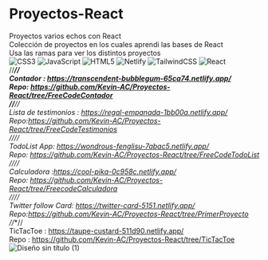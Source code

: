 # Proyectos-React
Proyectos varios echos con React   
Colección de proyectos en los cuales aprendi las bases de React    
Usa las ramas para ver los distintos proyectos    
![CSS3](https://img.shields.io/badge/css3-%231572B6.svg?style=for-the-badge&logo=css3&logoColor=white) ![JavaScript](https://img.shields.io/badge/javascript-%23323330.svg?style=for-the-badge&logo=javascript&logoColor=%23F7DF1E) ![HTML5](https://img.shields.io/badge/html5-%23E34F26.svg?style=for-the-badge&logo=html5&logoColor=white) ![Netlify](https://img.shields.io/badge/netlify-%23000000.svg?style=for-the-badge&logo=netlify&logoColor=#00C7B7) ![TailwindCSS](https://img.shields.io/badge/tailwindcss-%2338B2AC.svg?style=for-the-badge&logo=tailwind-css&logoColor=white) ![React](https://img.shields.io/badge/react-%2320232a.svg?style=for-the-badge&logo=react&logoColor=%2361DAFB)  
//***//  
Contador : https://transcendent-bubblegum-65ca74.netlify.app/       
Repo: https://github.com/Kevin-AC/Proyectos-React/tree/FreeCodeContador   
//**//    
Lista de testimonios : https://regal-empanada-1bb00a.netlify.app/  
Repo:https://github.com/Kevin-AC/Proyectos-React/tree/FreeCodeTestimonios  
//**//    
TodoList App: https://wondrous-fenglisu-7abac5.netlify.app/    
Repo: https://github.com/Kevin-AC/Proyectos-React/tree/FreeCodeTodoList  
//**//  
Calculadora :https://cool-pika-0c958c.netlify.app/    
Repo: https://github.com/Kevin-AC/Proyectos-React/tree/FreecodeCalculadora    
//**//  
Twitter follow Card: https://twitter-card-5151.netlify.app/    
Repo:https://github.com/Kevin-AC/Proyectos-React/tree/PrimerProyecto    
//**//  
TicTacToe : https://taupe-custard-511d90.netlify.app/    
Repo : https://github.com/Kevin-AC/Proyectos-React/tree/TicTacToe   
![Diseño sin título (1)](https://user-images.githubusercontent.com/56416438/230693692-976bd5e6-b76a-47b3-a7cd-6f1e9762fff3.png)

